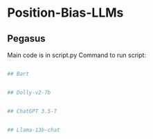 # Position-Bias-LLMs

## Pegasus

Main code is in script.py
Command to run script:


```python script.py --dataset dataset_name --batch_size 4 --device 2 --model None

## Bart


## Dolly-v2-7b


## ChatGPT 3.5-T


## Llama-13b-chat
